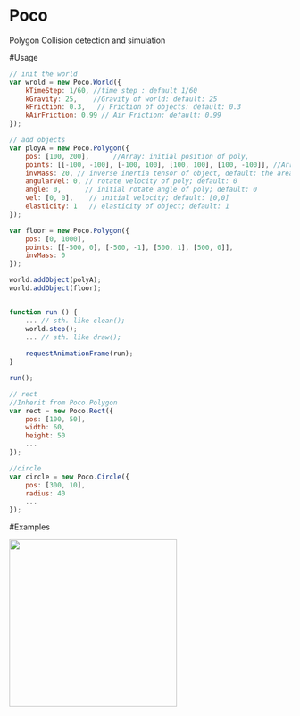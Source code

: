 Poco
==========

Polygon Collision detection and simulation

#Usage
```javascript
// init the world
var wrold = new Poco.World({
    kTimeStep: 1/60, //time step : default 1/60
    kGravity: 25,    //Gravity of world: default: 25
    kFriction: 0.3,   // Friction of objects: default: 0.3
    kAirFriction: 0.99 // Air Friction: default: 0.99
});

// add objects
var ployA = new Poco.Polygon({
    pos: [100, 200],      //Array: initial position of poly,
    points: [[-100, -100], [-100, 100], [100, 100], [100, -100]], //Array: initial vertexes of polygon, should be Counterclockwise order
    invMass: 20, // inverse inertia tensor of object, default: the area of poly
    angularVel: 0, // rotate velocity of poly; default: 0
    angle: 0,      // initial rotate angle of poly; default: 0
    vel: [0, 0],    // initial velocity; default: [0,0]
    elasticity: 1   // elasticity of object; default: 1
});

var floor = new Poco.Polygon({
    pos: [0, 1000],
    points: [[-500, 0], [-500, -1], [500, 1], [500, 0]],
    invMass: 0
});

world.addObject(polyA);
world.addObject(floor);


function run () {
    ... // sth. like clean();
    world.step();
    ... // sth. like draw();
    
    requestAnimationFrame(run);
}

run();

```

```javascript
// rect
//Inherit from Poco.Polygon
var rect = new Poco.Rect({
    pos: [100, 50],
    width: 60,
    height: 50
    ...
});
```

```javascript
//circle
var circle = new Poco.Circle({
    pos: [300, 10],
    radius: 40
    ...
});
```

#Examples

<a href="http://hongru.github.io/Poco/examples/poly.html"><img width="300" height="300" alt="" src="http://hongru.github.com/images/readme/poco.jpg" /></a>    
